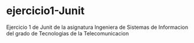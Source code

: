 # ejercicio1-Junit
Ejercicio 1 de Junit de la asignatura Ingeniera de Sistemas de Informacion del grado de Tecnologias de la Telecomunicacion
